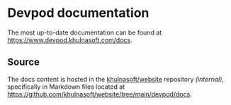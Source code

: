 # Devpod documentation

The most up-to-date documentation can be found at https://www.devpod.khulnasoft.com/docs.

## Source

The docs content is hosted in the [khulnasoft/website](https://github.com/khulnasoft/website) repository _(internal)_, specifically in Markdown files located at https://github.com/khulnasoft/website/tree/main/devpod/docs.
